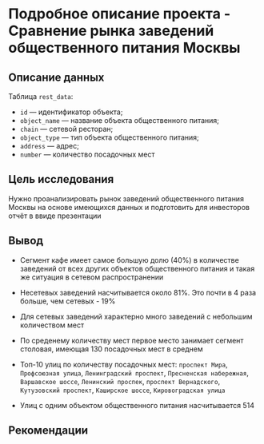 # Подробное описание проекта - Сравнение рынка заведений общественного питания Москвы

## Описание данных

Таблица `rest_data`:
* `id` — идентификатор объекта;
* `object_name` — название объекта общественного питания;
* `chain` — сетевой ресторан;
* `object_type` — тип объекта общественного питания;
* `address` — адрес;
* `number` — количество посадочных мест

## Цель исследования

Нужно проанализировать рынок заведений общественного питания Москвы на основе имеющихся данных и подготовить для инвесторов отчёт в ввиде презентации

## Вывод

* Сегмент кафе имеет самое большую долю (40%) в количестве заведений от всех других объектов общественного питания и такая же ситуация в сетевом распространении


* Несетевых заведений насчитывается около 81%. Это почти в 4 раза больше, чем сетевых - 19%


* Для сетевых заведений характерно много заведений c небольшим количеством мест


* По среденему количеству мест первое место занимает сегмент столовая, имеющая 130 посадочных мест в среднем


* Топ-10 улиц по количеству посадочных мест: `проспект Мира`, `Профсоюзная улица`, `Ленинградский проспект`, `Пресненская набережная`, `Варшавское шоссе`, `Ленинский проспек`, `проспект Вернадского`, `Кутузовский проспект`, `Каширское шоссе`, `Кировоградская улица` 


* Улиц с одним объектом общественного питания насчитывается 514 

## Рекомендации
